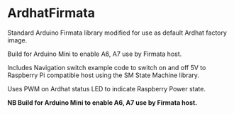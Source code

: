 # ArdhatFirmata

Standard Arduino Firmata library modified for use as default Ardhat factory image.

Build for Arduino Mini to enable A6, A7 use by Firmata host.

Includes Navigation switch example code to switch on and off 5V to Raspberry Pi compatible host using the SM State Machine library.

Uses PWM on Ardhat status LED to indicate Raspberry Power state.

**NB Build for Arduino Mini to enable A6, A7 use by Firmata host.**



